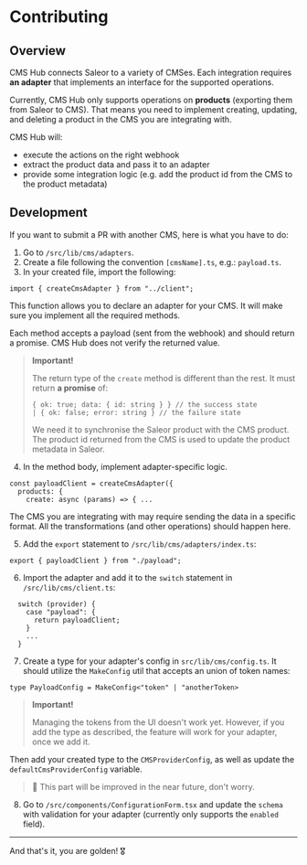 # Contributing

## Overview

CMS Hub connects Saleor to a variety of CMSes. Each integration requires **an adapter** that implements an interface for the supported operations.

Currently, CMS Hub only supports operations on **products** (exporting them from Saleor to CMS). That means you need to implement creating, updating, and deleting a product in the CMS you are integrating with.

CMS Hub will:

- execute the actions on the right webhook
- extract the product data and pass it to an adapter
- provide some integration logic (e.g. add the product id from the CMS to the product metadata)

## Development

If you want to submit a PR with another CMS, here is what you have to do:

1. Go to `/src/lib/cms/adapters`.
2. Create a file following the convention `[cmsName].ts`, e.g.: `payload.ts`.
3. In your created file, import the following:

```
import { createCmsAdapter } from "../client";
```

This function allows you to declare an adapter for your CMS. It will make sure you implement all the required methods.

Each method accepts a payload (sent from the webhook) and should return a promise. CMS Hub does not verify the returned value.

> **Important!**
>
> The return type of the `create` method is different than the rest. It must return **a promise** of:
>
> ```
> { ok: true; data: { id: string } } // the success state
> | { ok: false; error: string } // the failure state
> ```
>
> We need it to synchronise the Saleor product with the CMS product. The product id returned from the CMS is used to update the product metadata in Saleor.

4. In the method body, implement adapter-specific logic.

```
const payloadClient = createCmsAdapter({
  products: {
    create: async (params) => { ...
```

The CMS you are integrating with may require sending the data in a specific format. All the transformations (and other operations) should happen here.

5. Add the `export` statement to `/src/lib/cms/adapters/index.ts`:

```
export { payloadClient } from "./payload";
```

6. Import the adapter and add it to the `switch` statement in `/src/lib/cms/client.ts`:

```
  switch (provider) {
    case "payload": {
      return payloadClient;
    }
    ...
  }
```

7. Create a type for your adapter's config in `src/lib/cms/config.ts`. It should utilize the `MakeConfig` util that accepts an union of token names:

```
type PayloadConfig = MakeConfig<"token" | "anotherToken>
```

> **Important!**
>
> Managing the tokens from the UI doesn't work yet. However, if you add the type as described, the feature will work for your adapter, once we add it.

Then add your created type to the `CMSProviderConfig`, as well as update the `defaultCmsProviderConfig` variable.

> 🙏 This part will be improved in the near future, don't worry.

8. Go to `/src/components/ConfigurationForm.tsx` and update the `schema` with validation for your adapter (currently only supports the `enabled` field).

---

And that's it, you are golden! 🎖️

